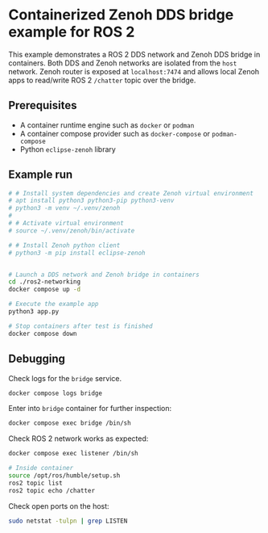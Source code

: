 # Containerized Zenoh DDS bridge example for ROS 2

This example demonstrates a ROS 2 DDS network and Zenoh DDS bridge in containers. Both DDS and Zenoh networks are isolated from the `host` network. Zenoh router is exposed at `localhost:7474` and allows local Zenoh apps to read/write ROS 2 `/chatter` topic over the bridge.

## Prerequisites

- A container runtime engine such as `docker` or `podman`
- A container compose provider such as `docker-compose` or `podman-compose`
- Python `eclipse-zenoh` library

## Example run

```sh
# # Install system dependencies and create Zenoh virtual environment
# apt install python3 python3-pip python3-venv
# python3 -m venv ~/.venv/zenoh
#
# # Activate virtual environment
# source ~/.venv/zenoh/bin/activate

# # Install Zenoh python client
# python3 -m pip install eclipse-zenoh


# Launch a DDS network and Zenoh bridge in containers 
cd ./ros2-networking
docker compose up -d

# Execute the example app
python3 app.py

# Stop containers after test is finished
docker compose down
```

## Debugging

Check logs for the `bridge` service.
```sh
docker compose logs bridge
```

Enter into `bridge` container for further inspection:
```sh
docker compose exec bridge /bin/sh
```

Check ROS 2 network works as expected:
```sh
docker compose exec listener /bin/sh

# Inside container
source /opt/ros/humble/setup.sh
ros2 topic list
ros2 topic echo /chatter
```

Check open ports on the host:
```sh
sudo netstat -tulpn | grep LISTEN
```